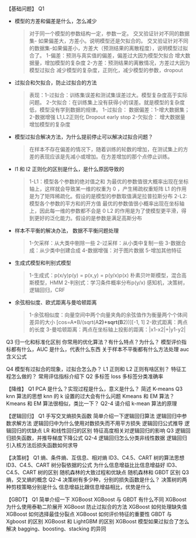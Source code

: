 【基础问题】
Q1
* 模型的方差和偏差是什么，怎么减少

  > 对于同一个模型的参数结构一定，参数一定。
  > 交叉验证针对不同的数据集- 如果偏差大，方差小。说明模型还是欠拟合的。
  > 交叉验证针对不同的数据集-如果偏差小，方差大（预测结果的离散程度），说明模型过拟合了。
  > 1-偏差：预测与真实值的偏差，偏差过大因为模型欠拟合
  > 增大数据量，增加模型的复杂度
  > 2-方差：预测结果的离散情况，方差过大因为模型过拟合
  > 减少模型的复杂度，正则化，减少模型的参数，dropout

* 过拟合和欠拟合，防止过拟合的方法

  > 表现：1-过拟合：训练集误差和测试集误差过大。模型复杂度高于实际问题。
  > 2-欠拟合：在训练集上没有获得小的误差。就是模型的复杂度低，模型没有学到数据的规律。
  > 1-过拟合：
  > 数据偏差：1-增大数据集；2-数据增强
  > L1,L2正则化
  > Dropout
  > early stop
  > 2-欠拟合：
  > 增大数据量
  > 增加模型的复杂度

* 模型过拟合解决方法，为什么提前停止可以解决过拟合问题？

  > 在样本不存在偏差的情况下，随着训练的轮数的增加，在测试集上的方差的表现应该是先减小或增加。在方差增加的那个点停止训练。

* l1 和 l2 正则化的区别是什么，是什么原因导致的

  > 1-L1：模型各个参数的绝对值之和
  > 为最优的参数值很大概率出现在坐标轴上，这样就会导致某一维的权重为 0 ，产生稀疏权重矩阵
  > L1 的作用是为了矩阵稀疏化。假设的是模型的参数取值满足拉普拉斯分布
  > 2-L2: 模型各个参数的平方和的开方值
  > 最优的参数值很小概率出现在坐标轴上，因此每一维的参数都不会是 0
  > L2 的作用是为了使模型更平滑，得到更好的泛化能力。假设的是参数是满足高斯分布

* 样本不平衡的解决办法， 数据不平衡问题处理

  > 1-欠采样：从大类中剔除一些
  > 2-过采样：从小类中复制一些
  > 3-数据合成：从少类中创建合成
  > 4-数据增强：对于图片数据
  > 5-增加其他特征


* 生成式模型和判别式模型

  > 1-生成式：p(x/y)p(y) = p(x,y) = p(y/x)p(x) 朴素贝叶斯模型，混合高斯模型，HMM
  > 2-判别式：学习条件概率分布p(y/x) 感知机，决策树，逻辑回归，CRF



* 余弦相似度、欧式距离与曼哈顿距离

  > 1-余弦相似度：向量空间中两个向量夹角的余弦值作为衡量两个个体间差异的大小 [cos=A*B/(sqrt(A**2)+sqrt(B**2))][-1, 1]
  > 2-欧式距离：两点的长度
  > 3-曼哈顿距离：两点在坐标轴上投影的距离：|x1-x2|+|y1-y2|



Q3
归一化和标准化区别
你常用的优化算法？有什么特点？为什么？
模型评价指标都有什么，AUC 是什么，代表什么东西
关于样本不平衡都有什么方法处理
auc 含义公式

Q4
模型有过拟合的现象，过拟合怎么办？
L1 正则和 L2 正则有啥区别？
特征工程怎么做的？
常用评估指标介绍下
Q2
多标签 loss
多标签分类准确率


【降维】
Q1
PCA 是什么？实现过程是什么，意义是什么？
简述 K-means
Q3
knn 算法的思想
knn 的 k 设置的过大会有什么问题
Kmeans 和 EM 算法？Kmeans 和 EM 算法很相似，类比一下？
Q2-4
请介绍 k-mean 算法的原理


【逻辑回归】
Q1
手写交叉熵损失函数
简单介绍一下逻辑回归算法
逻辑回归中参数求解方法
逻辑回归中为什么使用对数损失而不用平方损失
逻辑回归公式推导
逻辑回归的优缺点
LR 和线性回归的区别
特征高度相关对逻辑回归的影响
Q3
逻辑回归损失函数，并推导梯度下降公式
Q2-4
逻辑回归怎么分类非线性数据
逻辑回归引入核方法后损失函数如何求导


【决策树】
Q1
熵、条件熵、互信息、相对熵
ID3、C4.5、CART 树的算法思想
ID3、C4.5、CART 树分裂依据的公式
为什么信息增益比比信息增益好
ID3、C4.5、CART 树的区别
随机森林的大致过程和优缺点
随机森林和 GBDT 区别
Q3
熵，交叉熵的概念
Q2-4
决策树有多少种，分别的损失函数是什么？
决策树的两种剪枝策略分别是什么
信息增益比跟信息增益相比，优势是什么

【GBDT】
Q1
简单介绍一下 XGBoost
XGBoost 与 GBDT 有什么不同
XGBoost 为什么使用泰勒二阶展开
XGBoost 防止过拟合的方法
XGBoost 如何处理缺失值
XGBoost 如何选择最佳分裂点
XGBoost 如何评价特征的重要性
GBDT 与 Xgboost 的区别
XGBoost 和 LightGBM 的区别
XGBoost 模型如果过拟合了怎么解决
bagging、boosting、stacking 的异同
